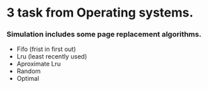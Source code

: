 # 3 task from Operating systems.
### Simulation includes some page replacement algorithms. ###
* Fifo (frist in first out)
* Lru (least recently used)
* Aproximate Lru 
* Random
* Optimal
